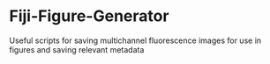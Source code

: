 # Fiji-Figure-Generator
Useful scripts for saving multichannel fluorescence images for use in figures and saving relevant metadata
